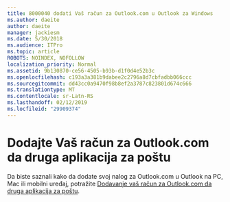 ```yaml
---
title: 8000040 dodati Vaš račun za Outlook.com u Outlook za Windows
ms.author: daeite
author: daeite
manager: jackiesm
ms.date: 5/30/2018
ms.audience: ITPro
ms.topic: article
ROBOTS: NOINDEX, NOFOLLOW
localization_priority: Normal
ms.assetid: 9b130870-ce56-4505-b93b-d1f0d4e52b3c
ms.openlocfilehash: c193a3a381b9dabee2c2796a8d7cbfadbb066ccc
ms.sourcegitcommit: dd43cc0a9470f98b8ef2a3787c823801d674c666
ms.translationtype: MT
ms.contentlocale: sr-Latn-RS
ms.lasthandoff: 02/12/2019
ms.locfileid: "29909374"
---
```

# <a name="add-your-outlookcom-account-to-another-mail-app"></a>Dodajte Vaš račun za Outlook.com da druga aplikacija za poštu

Da biste saznali kako da dodate svoj nalog za Outlook.com u Outlook na PC, Mac ili mobilni uređaj, potražite [Dodavanje vaš račun za Outlook.com da druga aplikacija za poštu](https://go.microsoft.com/fwlink/p/?linkid=2001206&amp;clcid=0x409).
  

